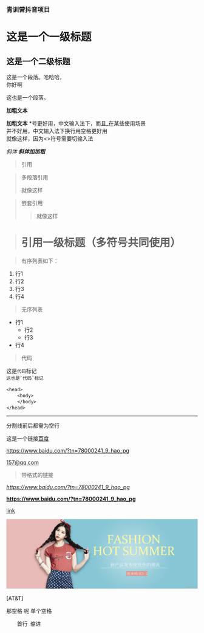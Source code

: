 ### 青训营抖音项目

# 这是一个一级标题

## 这是一个二级标题

这是一个段落。哈哈哈，<br>
你好啊

这也是一个段落。

**加粗文本**

__加粗文本__ *号更好用，中文输入法下，而且_在某些使用场景<br>
并不好用，中文输入法下换行用空格更好用  
就像这样，因为<>符号需要切输入法

*斜体* ***斜体加加粗***

> 引用


> 多段落引用
>
> 就像这样

> 嵌套引用
>
>> 就像这样

> # 引用一级标题（多符号共同使用）

> 有序列表如下：

1. 行1
2. 行2
3. 行3
4. 行4
   
> 无序列表

- 行1
  - 行2
  - 行3
- 行4

> 代码

这是`代码`标记  
``这也是`代码`标记``

    <head>
        <body>
        </body>
    </head>

***

分割线前后都需为空行

这是一个链接[百度](douyin.go "这是一个文件")

<https://www.baidu.com/?tn=78000241_9_hao_pg>

<157@qq.com>

> 带格式的链接

*<https://www.baidu.com/?tn=78000241_9_hao_pg>*

**<https://www.baidu.com/?tn=78000241_9_hao_pg>**

[link](https://www.example.com/my%20great%20page)

[![图片](1.jpg "这是一个图片")](https://www.baidu.com/?tn=78000241_9_hao_pg)

[AT&amp;T]

那空格 呢 单个空格
  
&emsp;&emsp;首行&ensp;缩进







